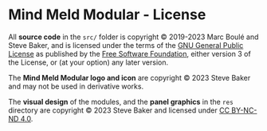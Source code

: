 # Mind Meld Modular - License

All **source code** in the `src/` folder is copyright © 2019-2023 Marc Boulé and Steve Baker, and is licensed under the terms of the [GNU General Public License](https://www.gnu.org/licenses/gpl-3.0.en.html) as published by the [Free Software Foundation](https://www.fsf.org/), either version 3 of the License, or (at your option) any later version.

The **Mind Meld Modular logo and icon** are copyright © 2023 Steve Baker and may not be used in derivative works.

The **visual design** of the modules, and the **panel graphics** in the `res` directory are copyright © 2023 Steve Baker and licensed under [CC BY-NC-ND 4.0](https://creativecommons.org/licenses/by-nc-nd/4.0/).
